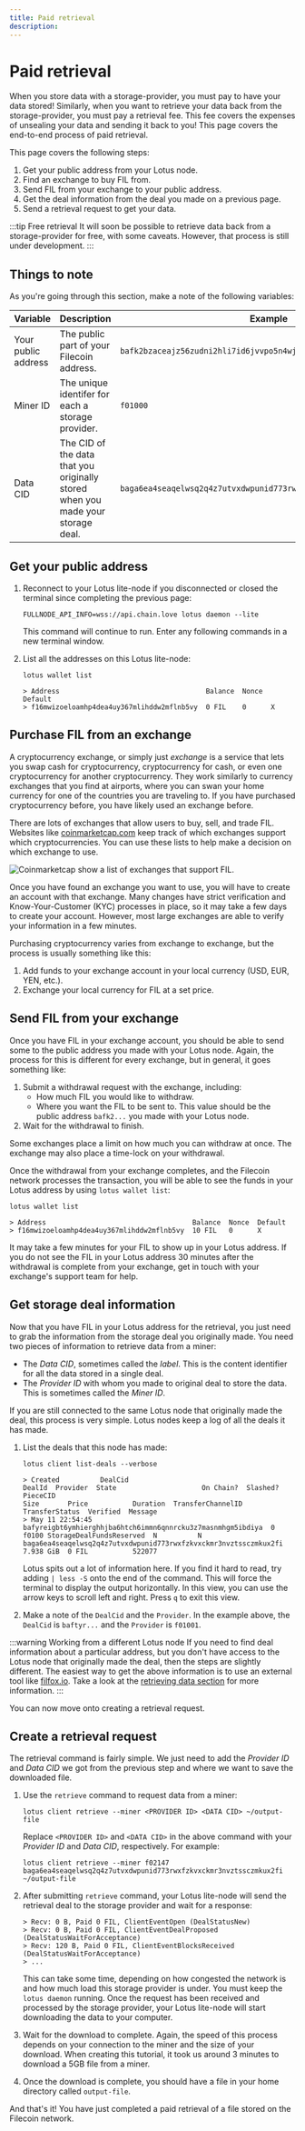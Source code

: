 ```yaml
---
title: Paid retrieval
description:
---
```


# Paid retrieval

When you store data with a storage-provider, you must pay to have your data stored! Similarly, when you want to retrieve your data back from the storage-provider, you must pay a retrieval fee. This fee covers the expenses of unsealing your data and sending it back to you! This page covers the end-to-end process of paid retrieval.

This page covers the following steps:

1. Get your public address from your Lotus node.
1. Find an exchange to buy FIL from.
1. Send FIL from your exchange to your public address.
1. Get the deal information from the deal you made on a previous page.
1. Send a retrieval request to get your data.

:::tip Free retrieval
It will soon be possible to retrieve data back from a storage-provider for free, with some caveats. However, that process is still under development.
:::

## Things to note

As you're going through this section, make a note of the following variables:

| Variable | Description | Example |
| --- | --- | --- |
| Your public address | The public part of your Filecoin address. | `bafk2bzaceajz56zudni2hli7id6jvvpo5n4wj5eoxm5xwj2ipthwc2pkgowwu` |
| Miner ID | The unique identifer for each a storage provider. | `f01000` | 
| Data CID | The CID of the data that you originally stored when you made your storage deal. | `baga6ea4seaqelwsq2q4z7utvxdwpunid773rwxfzkvxckmr3nvztssczmkux2fi` |

## Get your public address

1. Reconnect to your Lotus lite-node if you disconnected or closed the terminal since completing the previous page:

    ```shell
    FULLNODE_API_INFO=wss://api.chain.love lotus daemon --lite
    ```

    This command will continue to run. Enter any following commands in a new terminal window.

1. List all the addresses on this Lotus lite-node:

    ```shell
    lotus wallet list

    > Address                                    Balance  Nonce  Default  
    > f16mwizoeloamhp4dea4uy367mlihddw2mflnb5vy  0 FIL    0      X  
    ```

## Purchase FIL from an exchange 

A cryptocurrency exchange, or simply just _exchange_ is a service that lets you swap cash for cryptocurrency, cryptocurrency for cash, or even one cryptocurrency for another cryptocurrency. They work similarly to currency exchanges that you find at airports, where you can swan your home currency for one of the countries you are traveling to. If you have purchased cryptocurrency before, you have likely used an exchange before.

There are lots of exchanges that allow users to buy, sell, and trade FIL. Websites like [coinmarketcap.com](https://coinmarketcap.com/currencies/filecoin/markets/) keep track of which exchanges support which cryptocurrencies. You can use these lists to help make a decision on which exchange to use.

![Coinmarketcap show a list of exchanges that support FIL.](./images/coinmarketcap-exchanges.png)

Once you have found an exchange you want to use, you will have to create an account with that exchange. Many changes have strict verification and Know-Your-Customer (KYC) processes in place, so it may take a few days to create your account. However, most large exchanges are able to verify your information in a few minutes.

Purchasing cryptocurrency varies from exchange to exchange, but the process is usually something like this:

1. Add funds to your exchange account in your local currency (USD, EUR, YEN, etc.).
1. Exchange your local currency for FIL at a set price.

## Send FIL from your exchange

Once you have FIL in your exchange account, you should be able to send some to the public address you made with your Lotus node. Again, the process for this is different for every exchange, but in general, it goes something like:

1. Submit a withdrawal request with the exchange, including:
    - How much FIL you would like to withdraw.
    - Where you want the FIL to be sent to. This value should be the public address `bafk2...` you made with your Lotus node.
1. Wait for the withdrawal to finish.

Some exchanges place a limit on how much you can withdraw at once. The exchange may also place a time-lock on your withdrawal.

Once the withdrawal from your exchange completes, and the Filecoin network processes the transaction, you will be able to see the funds in your Lotus address by using `lotus wallet list`:

```shell
lotus wallet list

> Address                                    Balance  Nonce  Default  
> f16mwizoeloamhp4dea4uy367mlihddw2mflnb5vy  10 FIL   0      X
```

It may take a few minutes for your FIL to show up in your Lotus address. If you do not see the FIL in your Lotus address 30 minutes after the withdrawal is complete from your exchange, get in touch with your exchange's support team for help.

## Get storage deal information

Now that you have FIL in your Lotus address for the retrieval, you just need to grab the information from the storage deal you originally made. You need two pieces of information to retrieve data from a miner:

- The _Data CID_, sometimes called the _label_. This is the content identifier for all the data stored in a single deal.
- The _Provider ID_ with whom you made to original deal to store the data. This is sometimes called the _Miner ID_. 

If you are still connected to the same Lotus node that originally made the deal, this process is very simple. Lotus nodes keep a log of all the deals it has made.

1. List the deals that this node has made:

    ```shell
    lotus client list-deals --verbose

    > Created          DealCid                                                      DealId  Provider  State                     On Chain?  Slashed?  PieceCID                                                          Size       Price           Duration  TransferChannelID                                                                                                              TransferStatus  Verified  Message
    > May 11 22:54:45  bafyreigbt6ymhierghhjba6htch6immn6qnnrcku3z7masnmhgm5ibdiya  0       f0100 StorageDealFundsReserved  N          N         baga6ea4seaqelwsq2q4z7utvxdwpunid773rwxfzkvxckmr3nvztssczmkux2fi  7.938 GiB  0 FIL           522077
    ```

    Lotus spits out a lot of information here. If you find it hard to read, try adding `| less -S` onto the end of the command. This will force the terminal to display the output horizontally. In this view, you can use the arrow keys to scroll left and right. Press `q` to exit this view.

1. Make a note of the `DealCid` and the `Provider`. In the example above, the `DealCid` is `baftyr...` and the `Provider` is `f01001`. 

:::warning Working from a different Lotus node
If you need to find deal information about a particular address, but you don't have access to the Lotus node that originally made the deal, then the steps are slightly different. The easiest way to get the above information is to use an external tool like [filfox.io](https://filfox.io). Take a look at the [retrieving data section](../../store/lotus/retrieve-data/) for more information.
:::

You can now move onto creating a retrieval request.

## Create a retrieval request

The retrieval command is fairly simple. We just need to add the _Provider ID_ and _Data CID_ we got from the previous step and where we want to save the downloaded file.

1. Use the `retrieve` command to request data from a miner:

    ```shell
    lotus client retrieve --miner <PROVIDER ID> <DATA CID> ~/output-file
    ```

    Replace `<PROVIDER ID>` and `<DATA CID>` in the above command with your _Provider ID_ and _Data CID_, respectively. For example:

    ```shell
    lotus client retrieve --miner f02147 baga6ea4seaqelwsq2q4z7utvxdwpunid773rwxfzkvxckmr3nvztssczmkux2fi ~/output-file
    ```

1. After submitting `retrieve` command, your Lotus lite-node will send the retrieval deal to the storage provider and wait for a response:

    ```shell
    > Recv: 0 B, Paid 0 FIL, ClientEventOpen (DealStatusNew)
    > Recv: 0 B, Paid 0 FIL, ClientEventDealProposed (DealStatusWaitForAcceptance)
    > Recv: 120 B, Paid 0 FIL, ClientEventBlocksReceived (DealStatusWaitForAcceptance)
    > ...
    ```

    This can take some time, depending on how congested the network is and how much load this storage provider is under. You must keep the `lotus daemon` running. Once the request has been received and processed by the storage provider, your Lotus lite-node will start downloading the data to your computer.

1. Wait for the download to complete. Again, the speed of this process depends on your connection to the miner and the size of your download. When creating this tutorial, it took us around 3 minutes to download a 5GB file from a miner.
1. Once the download is complete, you should have a file in your home directory called `output-file`.

And that's it! You have just completed a paid retrieval of a file stored on the Filecoin network.

